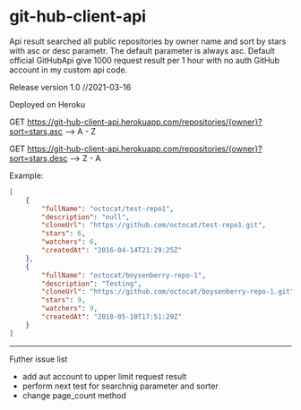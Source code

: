 # git-hub-client-api

Api result searched all public repositories by owner name and sort by stars with asc or desc parametr.
The default parameter is always asc.
Default official GitHubApi give 1000 request result per 1 hour with no auth  GitHub account in my custom api code.
 
Release version 1.0 //2021-03-16

Deployed on Heroku

GET https://git-hub-client-api.herokuapp.com/repositories/{owner}?sort=stars,asc   --> A - Z

GET https://git-hub-client-api.herokuapp.com/repositories/{owner}?sort=stars,desc  --> Z - A

Example:

```json
[
    {
        "fullName": "octocat/test-repo1",
        "description": "null",
        "cloneUrl": "https://github.com/octocat/test-repo1.git",
        "stars": 6,
        "watchers": 6,
        "createdAt": "2016-04-14T21:29:25Z"
    },
    {
        "fullName": "octocat/boysenberry-repo-1",
        "description": "Testing",
        "cloneUrl": "https://github.com/octocat/boysenberry-repo-1.git",
        "stars": 9,
        "watchers": 9,
        "createdAt": "2018-05-10T17:51:29Z"
    }
]
```
-------------
Futher issue list

- add aut account to upper limit request result
- perform next test for searchnig parameter and sorter
- change page_count method

